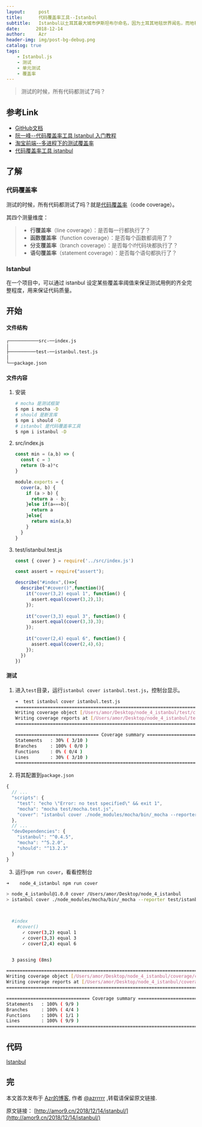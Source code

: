 ```yaml
---
layout:     post
title:      代码覆盖率工具--Istanbul
subtitle:   Istanbul以土耳其最大城市伊斯坦布尔命名，因为土耳其地毯世界闻名，而地毯是用来覆盖的。
date:      2018-12-14
author:     Azr
header-img: img/post-bg-debug.png
catalog: true
tags:
    - Istanbul.js
    - 测试
    - 单元测试
    - 覆盖率
---
```



> 测试的时候，所有代码都测试了吗？

## 参考Link

- [GitHub文档](https://github.com/gotwarlost/istanbul)
- [阮一峰--代码覆盖率工具 Istanbul 入门教程](http://www.ruanyifeng.com/blog/2015/06/istanbul.html)
- [淘宝前端--多进程下的测试覆盖率](http://taobaofed.org/blog/2015/12/15/nodejs-cluster-cov/)
- [代码覆盖率工具 istanbul](http://imweb.io/topic/584ba94d9be501ba17b10aa3)

##  了解

### 代码覆盖率

测试的时候，所有代码都测试了吗？就是[代码覆盖率](http://en.wikipedia.org/wiki/Code_coverage)（code coverage）。

其四个测量维度：

> - **行覆盖率**（line coverage）：是否每一行都执行了？
> - **函数覆盖率**（function coverage）：是否每个函数都调用了？
> - **分支覆盖率**（branch coverage）：是否每个if代码块都执行了？
> - **语句覆盖率**（statement coverage）：是否每个语句都执行了？

### Istanbul

在一个项目中，可以通过 istanbul 设定某些覆盖率阈值来保证测试用例的齐全完整程度，用来保证代码质量。

## 开始

#### 文件结构

```bash
┌───────────src-──index.js
│           
├──────────test-──istanbul.test.js
│              
└──package.json
```

#### 文件内容

1. 安装

   ```bash
   # mocha 是测试框架
   $ npm i mocha -D
   # should 是断言库
   $ npm i should -D
   # istanbul 是代码覆盖率工具 
   $ npm i istanbul -D
   ```

2. src/index.js

   ```javascript
   const min = (a,b) => {
     const c = 3
     return (b-a)*c
   }
   
   module.exports = {
     cover(a, b) {
       if (a > b) {
         return a - b;
       }else if(a===b){
         return a
       }else{
         return min(a,b)
       }
     }
   }
   
   ```

3. test/istanbul.test.js

   ```javascript
   const { cover } = require('../src/index.js')
   
   const assert = require("assert");
   
   describe("#index",()=>{
     describe("#cover()",function(){
       it("cover(3,2) equal 1", function() {
         assert.equal(cover(3,2),1);
       });
       
       it("cover(3,3) equal 3", function() {
         assert.equal(cover(3,3),3);
       });
       
       it("cover(2,4) equal 6", function() {
         assert.equal(cover(2,4),6);
       });
     })
   })
   
   ```

#### 测试

1. 进入`test`目录，运行`istanbul cover istanbul.test.js`，控制台显示。

   ```bash
   ➜  test istanbul cover istanbul.test.js
   =============================================================================
   Writing coverage object [/Users/amor/Desktop/node_4_istanbul/test/coverage/coverage.json]
   Writing coverage reports at [/Users/amor/Desktop/node_4_istanbul/test/coverage]
   =============================================================================
   
   =============================== Coverage summary ===============================
   Statements   : 30% ( 3/10 )
   Branches     : 100% ( 0/0 )
   Functions    : 0% ( 0/4 )
   Lines        : 30% ( 3/10 )
   ================================================================================
   
   ```

2. 将其配置到`package.json`

```javascript
{
  // ... 
  "scripts": {
    "test": "echo \"Error: no test specified\" && exit 1",
    "mocha": "mocha test/mocha.test.js",
    "cover": "istanbul cover ./node_modules/mocha/bin/_mocha --reporter test/istanbul.test.js"   
  },
  // ... 
  "devDependencies": {
    "istanbul": "^0.4.5",
    "mocha": "^5.2.0",
    "should": "^13.2.3"
  }
}

```

3. 运行`npm run cover`，看看控制台

```bash
➜    node_4_istanbul npm run cover                  

> node_4_istanbul@1.0.0 cover /Users/amor/Desktop/node_4_istanbul
> istanbul cover ./node_modules/mocha/bin/_mocha --reporter test/istanbul.test.js



  #index
    #cover()
      ✓ cover(3,2) equal 1
      ✓ cover(3,3) equal 3
      ✓ cover(2,4) equal 6


  3 passing (8ms)

=============================================================================
Writing coverage object [/Users/amor/Desktop/node_4_istanbul/coverage/coverage.json]
Writing coverage reports at [/Users/amor/Desktop/node_4_istanbul/coverage]
=============================================================================

=============================== Coverage summary ===============================
Statements   : 100% ( 9/9 )
Branches     : 100% ( 4/4 )
Functions    : 100% ( 1/1 )
Lines        : 100% ( 9/9 )
================================================================================

```

## 代码

[Istanbul](https://github.com/azrrrrr/azr_Front-end-test/tree/master/node_4_istanbul)

## 完

本文首次发布于 [Azr的博客](http://amor9.cn), 作者 [@azrrrrr](https://github.com/azrrrrr/) ,转载请保留原文链接.

原文链接： [http://amor9.cn/2018/12/14/istanbul/](http://amor9.cn/2018/12/14/istanbul/)

